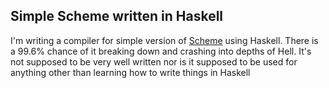 ## Simple Scheme written in Haskell

I'm writing a compiler for simple version of [Scheme](https://en.wikipedia.org/wiki/Scheme_(programming_language)) using Haskell.
There is a 99.6% chance of it breaking down and crashing into depths of Hell.
It's not supposed to be very well written nor is it supposed to be used for anything other than learning how to write things in Haskell
